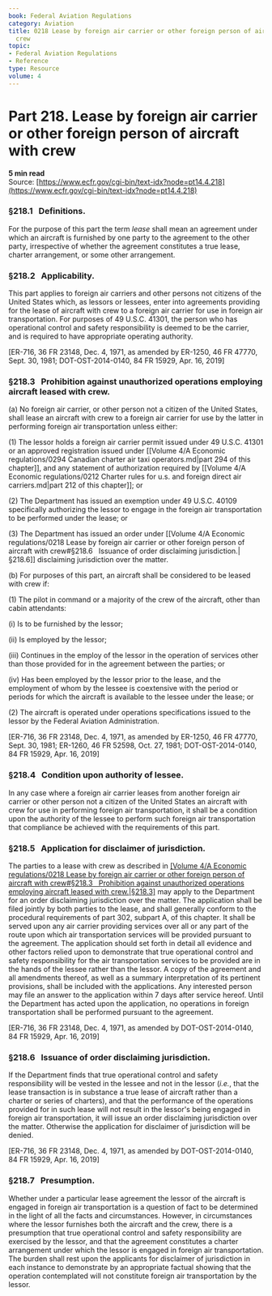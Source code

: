 ```yaml
---
book: Federal Aviation Regulations
category: Aviation
title: 0218 Lease by foreign air carrier or other foreign person of aircraft with
  crew
topic:
- Federal Aviation Regulations
- Reference
type: Resource
volume: 4
---
```


# Part 218. Lease by foreign air carrier or other foreign person of aircraft with crew
**5 min read**  
Source: [https://www.ecfr.gov/cgi-bin/text-idx?node=pt14.4.218](https://www.ecfr.gov/cgi-bin/text-idx?node=pt14.4.218)

<div>

### §218.1   Definitions.

For the purpose of this part the term *lease* shall mean an agreement under which an aircraft is furnished by one party to the agreement to the other party, irrespective of whether the agreement constitutes a true lease, charter arrangement, or some other arrangement.

### §218.2   Applicability.

This part applies to foreign air carriers and other persons not citizens of the United States which, as lessors or lessees, enter into agreements providing for the lease of aircraft with crew to a foreign air carrier for use in foreign air transportation. For purposes of 49 U.S.C. 41301, the person who has operational control and safety responsibility is deemed to be the carrier, and is required to have appropriate operating authority.

\[ER-716, 36 FR 23148, Dec. 4, 1971, as amended by ER-1250, 46 FR 47770, Sept. 30, 1981; DOT-OST-2014-0140, 84 FR 15929, Apr. 16, 2019\]

### §218.3   Prohibition against unauthorized operations employing aircraft leased with crew.

\(a\) No foreign air carrier, or other person not a citizen of the United States, shall lease an aircraft with crew to a foreign air carrier for use by the latter in performing foreign air transportation unless either:

\(1\) The lessor holds a foreign air carrier permit issued under 49 U.S.C. 41301 or an approved registration issued under [[Volume 4/A Economic regulations/0294 Canadian charter air taxi operators.md|part 294 of this chapter]], and any statement of authorization required by [[Volume 4/A Economic regulations/0212 Charter rules for u.s. and foreign direct air carriers.md|part 212 of this chapter]]; or

\(2\) The Department has issued an exemption under 49 U.S.C. 40109 specifically authorizing the lessor to engage in the foreign air transportation to be performed under the lease; or

\(3\) The Department has issued an order under [[Volume 4/A Economic regulations/0218 Lease by foreign air carrier or other foreign person of aircraft with crew#§218.6   Issuance of order disclaiming jurisdiction.|§218.6]] disclaiming jurisdiction over the matter.

\(b\) For purposes of this part, an aircraft shall be considered to be leased with crew if:

\(1\) The pilot in command or a majority of the crew of the aircraft, other than cabin attendants:

\(i\) Is to be furnished by the lessor;

\(ii\) Is employed by the lessor;

\(iii\) Continues in the employ of the lessor in the operation of services other than those provided for in the agreement between the parties; or

\(iv\) Has been employed by the lessor prior to the lease, and the employment of whom by the lessee is coextensive with the period or periods for which the aircraft is available to the lessee under the lease; or

\(2\) The aircraft is operated under operations specifications issued to the lessor by the Federal Aviation Administration.

\[ER-716, 36 FR 23148, Dec. 4, 1971, as amended by ER-1250, 46 FR 47770, Sept. 30, 1981; ER-1260, 46 FR 52598, Oct. 27, 1981; DOT-OST-2014-0140, 84 FR 15929, Apr. 16, 2019\]

### §218.4   Condition upon authority of lessee.

In any case where a foreign air carrier leases from another foreign air carrier or other person not a citizen of the United States an aircraft with crew for use in performing foreign air transportation, it shall be a condition upon the authority of the lessee to perform such foreign air transportation that compliance be achieved with the requirements of this part.

### §218.5   Application for disclaimer of jurisdiction.

The parties to a lease with crew as described in [[Volume 4/A Economic regulations/0218 Lease by foreign air carrier or other foreign person of aircraft with crew#§218.3   Prohibition against unauthorized operations employing aircraft leased with crew.|§218.3]](b) may apply to the Department for an order disclaiming jurisdiction over the matter. The application shall be filed jointly by both parties to the lease, and shall generally conform to the procedural requirements of part 302, subpart A, of this chapter. It shall be served upon any air carrier providing services over all or any part of the route upon which air transportation services will be provided pursuant to the agreement. The application should set forth in detail all evidence and other factors relied upon to demonstrate that true operational control and safety responsibility for the air transportation services to be provided are in the hands of the lessee rather than the lessor. A copy of the agreement and all amendments thereof, as well as a summary interpretation of its pertinent provisions, shall be included with the applications. Any interested person may file an answer to the application within 7 days after service hereof. Until the Department has acted upon the application, no operations in foreign transportation shall be performed pursuant to the agreement.

\[ER-716, 36 FR 23148, Dec. 4, 1971, as amended by DOT-OST-2014-0140, 84 FR 15929, Apr. 16, 2019\]

### §218.6   Issuance of order disclaiming jurisdiction.

If the Department finds that true operational control and safety responsibility will be vested in the lessee and not in the lessor (*i.e.*, that the lease transaction is in substance a true lease of aircraft rather than a charter or series of charters), and that the performance of the operations provided for in such lease will not result in the lessor's being engaged in foreign air transportation, it will issue an order disclaiming jurisdiction over the matter. Otherwise the application for disclaimer of jurisdiction will be denied.

\[ER-716, 36 FR 23148, Dec. 4, 1971, as amended by DOT-OST-2014-0140, 84 FR 15929, Apr. 16, 2019\]

### §218.7   Presumption.

Whether under a particular lease agreement the lessor of the aircraft is engaged in foreign air transportation is a question of fact to be determined in the light of all the facts and circumstances. However, in circumstances where the lessor furnishes both the aircraft and the crew, there is a presumption that true operational control and safety responsibility are exercised by the lessor, and that the agreement constitutes a charter arrangement under which the lessor is engaged in foreign air transportation. The burden shall rest upon the applicants for disclaimer of jurisdiction in each instance to demonstrate by an appropriate factual showing that the operation contemplated will not constitute foreign air transportation by the lessor.

</div>